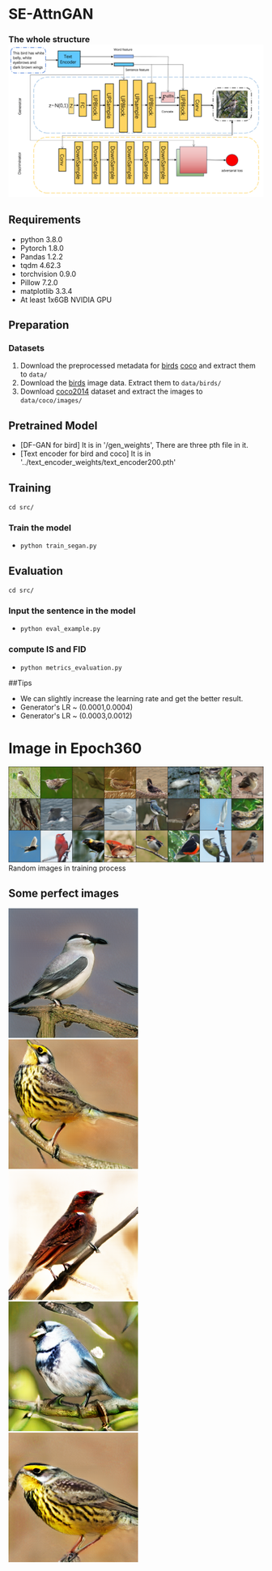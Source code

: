 # SE-AttnGAN
### The whole structure![这是图片](./pic/method.png)
## Requirements
- python 3.8.0
- Pytorch 1.8.0
- Pandas 1.2.2
- tqdm 4.62.3
- torchvision 0.9.0
- Pillow 7.2.0
- matplotlib 3.3.4
- At least 1x6GB NVIDIA GPU

## Preparation
### Datasets
1. Download the preprocessed metadata for [birds](https://drive.google.com/file/d/1I6ybkR7L64K8hZOraEZDuHh0cCJw5OUj/view?usp=sharing) [coco](https://drive.google.com/file/d/15Fw-gErCEArOFykW3YTnLKpRcPgI_3AB/view?usp=sharing) and extract them to `data/`
2. Download the [birds](http://www.vision.caltech.edu/visipedia/CUB-200-2011.html) image data. Extract them to `data/birds/`
3. Download [coco2014](http://cocodataset.org/#download) dataset and extract the images to `data/coco/images/`

## Pretrained Model
- [DF-GAN for bird] It is in  '/gen_weights', There are three pth file in it.
- [Text encoder for bird and coco] It is in '../text_encoder_weights/text_encoder200.pth'

## Training
  ```
  cd src/
  ```
### Train the model
  -  `python train_segan.py`

## Evaluation
  ```
  cd src/
  ```
### Input the sentence in the model 
  -  `python eval_example.py`



  
### compute IS and FID
  -  `python metrics_evaluation.py`

##Tips
 - We can slightly increase the learning rate and get the better result. 
 - Generator's LR ~ (0.0001,0.0004)
 - Generator's LR ~ (0.0003,0.0012)



# Image in Epoch360
![这是图片](./pic/330.png)
Random images in training process

## Some perfect images
![这是图片](./pic/1.png)![这是图片](./pic/2.png)![这是图片](./pic/3.png)![这是图片](./pic/4.png)![这是图片](./pic/5.png)

